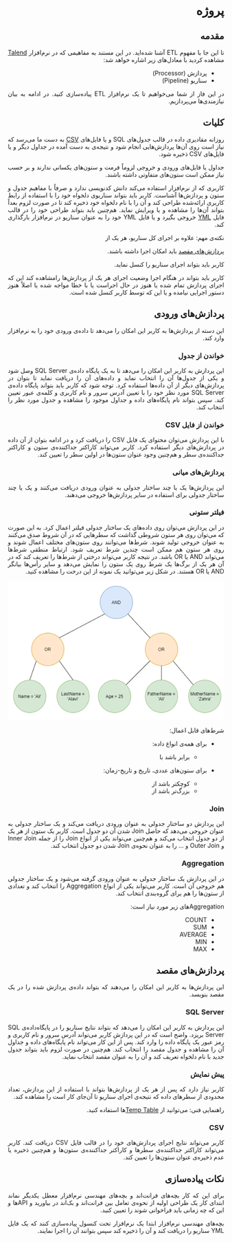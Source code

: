 <div dir="rtl" align='justify'>

# پروژه

## مقدمه
تا این جا با مفهوم
ETL
آشنا شده‌اید. در این مستند به مفاهیمی که در نرم‌افزار
[Talend](https://talend.com)
مشاهده کردید با معادل‌های زیر اشاره خواهد شد:
- پردازش‌
(Processor)
- سناریو
(Pipeline)

 در این فاز از شما می‌خواهیم تا یک نرم‌افزار
ETL
پیاده‌سازی کنید. در ادامه به بیان نیازمندی‌ها می‌پردازیم.

## کلیات
روزانه مقادیری داده در قالب جدول‌های
SQL
و یا فایل‌های
[CSV](https://en.wikipedia.org/wiki/Comma-separated_values)
به دست ما می‌رسد که نیاز است روی آن‌ها پردازش‌هایی انجام شود و نتیجه‌ی به دست آمده در جداول دیگر و یا فایل‌های
CSV
ذخیره شود.

جداول یا فایل‌های ورودی و خروجی لزوماً فرمت و ستون‌های یکسانی ندارند و بر حسب نیاز ممکن است ستون‌های متفاوتی داشته باشند.

کاربری که از نرم‌افزار استفاده می‌کند دانش کدنویسی ندارد و صرفاً با مفاهیم جدول و ستون و پردازش‌ها آشناست. کاربر باید بتواند سناریوی دلخواه خود را با استفاده از رابط کاربری ارائه‌شده طراحی کند و آن را با نام دلخواه خود ذخیره کند تا در صورت لزوم بعداً بتواند آن‌ها را مشاهده و یا ویرایش نماید. هم‌چنین باید بتواند طراحی خود را در قالب فایل
[YML](https://en.wikipedia.org/wiki/YAML)
خروجی بگیرد و یا فایل
YML
خود را به عنوان سناریو در نرم‌افزار بارگذاری کند.

نکته‌ی مهم: علاوه بر اجرای کل سناریو، هر یک از

[پردازش‌های مقصد](#پردازش‌های-مقصد)
باید امکان اجرا داشته باشند.

کاربر باید بتواند اجرای سناریو را کنسل نماید.

کاربر باید بتواند در هنگام اجرا وضعیت اجرای هر یک از پردازش‌ها رامشاهده کند این که اجرای پردازش تمام شده یا هنوز در حال اجراست یا با خطا مواجه شده یا اصلاً هنوز دستور اجرایی نیامده و یا این که توسط کاربر کنسل شده است.

## پردازش‌های ورودی
این دسته از پردازش‌ها به کاربر این امکان را می‌دهد تا داده‌ی ورودی خود را به نرم‌افزار وارد کند.

### خواندن از جدول
این پردازش به کاربر این امکان را می‌دهد تا به یک پایگاه داده‌ی
SQL Server
وصل شود و یکی از جدول‌ها آن را انتخاب نماید و داده‌های آن را دریافت نماید تا بتوان در پردازش‌های دیگر از آن داده‌ها استفاده کرد. توجه شود که کاربر باید بتواند پایگاه داده‌ی
SQL Server
مورد نظر خود را با تعیین آدرس سرور و نام کاربری و کلمه‌ی عبور تعیین کند. سپس بتواند نام پایگاه‌های داده و جداول موجود را مشاهده و جدول مورد نظر را انتخاب کند.

### خواندن از فایل CSV
با این پردازش می‌توان محتوای یک فایل 
CSV
را دریافت کرد و در ادامه بتوان از آن داده در پردازش‌های دیگر استفاده کرد. کاربر می‌تواند کاراکتر جداکننده‌ی ستون و کاراکتر جداکننده‌ی سطر و هم‌چنین وجود عنوان ستون‌ها در اولین سطر را تعیین کند.

### پردازش‌های میانی
این پردازش‌ها یک یا چند ساختار جدولی به عنوان ورودی دریافت می‌کنند و یک یا چند ساختار جدولی برای استفاده در سایر پردازش‌ها خروجی می‌دهند.

### فیلتر ستونی
در این پردازش می‌توان روی داده‌های یک ساختار جدولی فیلتر اعمال کرد. به این صورت که می‌توان روی هر ستون شروطی گذاشت که سطرهایی که در آن شروط صدق می‌کنند به عنوان خروجی تولید شوند. شرط‌ها می‌توانند روی ستون‌های مختلف اعمال شوند و روی هر ستون هم ممکن است چندین شرط تعریف شود. ارتباط منطقی شرط‌ها می‌تواند
AND
یا
OR
باشد. در نتیجه کاربر می‌تواند درختی از شرط‌ها را تعریف کند که در آن هر یک از برگ‌ها یک شرط روی یک ستون را نمایش می‌دهد و سایر رأس‌ها بیانگر
AND
یا
OR
هستند. در شکل زیر می‌توانید یک نمونه از این درخت را مشاهده کنید.

![Conditions tree](./images/conditions-tree.png)

شرط‌های قابل اعمال:

- برای همه‌ی انواع داده:
    - برابر باشد با

- برای ستون‌های عددی، تاریخ و تاریخ-زمان:
    - کوچکتر باشد از
    - بزرگ‌تر باشد از

### Join
این پردازش دو ساختار جدولی به عنوان ورودی دریافت می‌کند و یک ساختار جدولی به عنوان خروجی می‌دهد که حاصل
Join
شدن آن دو جدول است. کاربر یک ستون از هر یک از دو جدول انتخاب می‌کند و هم‌چنین می‌تواند یکی از انواع
Join
را از جمله
Inner Join
و
Outer Join
و ... را به عنوان نحوه‌ی
Join
شدن دو جدول انتخاب کند.

### Aggregation
در این پردازش یک ساختار جدولی به عنوان ورودی گرفته می‌شود و یک ساختار جدولی هم خروجی آن است. کاربر می‌تواند یکی از انواع
Aggregation
را انتخاب کند و تعدادی از ستون‌ها را هم برای گروه‌بندی انتخاب کند.

Aggregationهای
زیر مورد نیاز است:
- COUNT
- SUM
- AVERAGE
- MIN
- MAX

## پردازش‌های مقصد
این پردازش‌ها به کاربر این امکان را می‌دهند که بتواند داده‌ی پردازش شده را در یک مقصد بنویسد.

### SQL Server
این پردازش به کاربر این امکان را می‌دهد که بتواند نتایج سناریو را در پایگاه‌داده‌ی
SQL Server
بریزد. واضح است که در این پردازش کاربر می‌تواند آدرس سرور و نام کاربری و رمز عبور یک پایگاه داده را وارد کند. پس از این کار می‌تواند نام پایگاه‌های داده و جداول آن را مشاهده و جدول مقصد را انتخاب کند. هم‌چنین در صورت لزوم باید بتواند جدول جدید با نام دلخواه تعریف کند و آن را به عنوان مقصد انتخاب نماید.

### پیش نمایش
کاربر نیاز دارد که پس از هر یک از پردازش‌ها بتواند با استفاده از این پردازش، تعداد محدودی از سطرهای داده که نتیجه‌ی اجرای سناریو تا آن‌جای کار است را مشاهده کند.

راهنمایی فنی: می‌توانید از
[Temp Table](https://codingsight.com/introduction-to-temporary-tables-in-sql-server)ها
استفاده کنید.

### CSV
کاربر می‌تواند نتایج اجرای پردازش‌های خود را در قالب فایل
CSV
دریافت کند. کاربر می‌تواند کاراکتر جداکننده‌ی سطرها و کاراکتر جداکننده‌ی ستون‌ها و هم‌چنین ذخیره یا عدم ذخیره‌ی عنوان ستون‌ها را تعیین کند.


## نکات پیاده‌سازی
برای این که کار بچه‌های فرانت‌اند و بچه‌های مهندسی نرم‌افزار معطل یکدیگر نماند ابتدای کار یک طراحی اولیه از نحوه‌ی تعامل بین
فرانت‌اند و بک‌اند در بیاورید و
APIها
و این که چه زمانی باید فراخوانی شوند را تعیین کنید.

بچه‌های مهندسی نرم‌افزار ابتدا یک نرم‌افزار تحت کنسول پیاده‌سازی کنند که یک فایل
YML
سناریو را دریافت کند و آن را ذخیره کند سپس بتوانند آن را اجرا نمایند.
</div>
